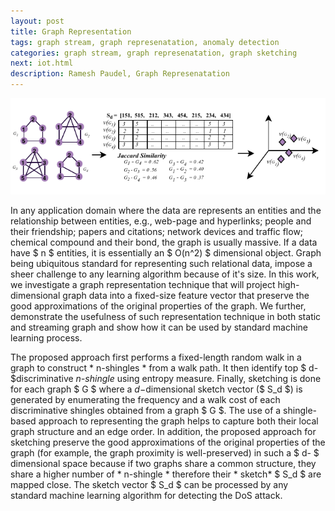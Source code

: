 ```yaml
---
layout: post
title: Graph Representation
tags: graph stream, graph represenatation, anomaly detection
categories: graph stream, graph represenatation, graph sketching
next: iot.html
description: Ramesh Paudel, Graph Represenatation
---
```


<div class="topimage">
    <img src="../assets/pics/sketching.pdf"
              title="Graph Representation" alt="Graph Representation"/>
</div>

In any application domain where the data are represents an entities and the relationship between
entities, e.g., web-page and hyperlinks; people and their friendship; papers and citations;
network devices and traffic flow; chemical compound and their bond, the graph is usually massive.
If a data have $ n $ entities, it is essentially an $ O(n^2) $ dimensional object.
Graph being ubiquitous standard for representing such relational data, impose a sheer challenge
to any learning algorithm because of it's size. In this work, we investigate a graph representation
 technique that will project high-dimensional graph data into a fixed-size feature vector
 that preserve the good approximations of the original properties of the graph.
 We further, demonstrate the usefulness of such representation technique in both static and
 streaming graph and show how it can be used by standard machine learning process.

The proposed approach first performs a fixed-length random walk in a graph to construct * n-shingles * from a walk path.
It then identify top $ d- $discriminative *n-shingle* using entropy measure.
Finally, sketching is done for each graph $ G $ where a $d-$dimensional sketch vector ($ S_d $)
is generated by enumerating the frequency and a walk cost of each discriminative shingles
obtained from a graph $ G $. The use of a shingle-based approach to representing the graph
helps to capture both their local graph structure and an edge order.
In addition, the proposed approach for sketching preserve the good approximations of the
original properties of the graph (for example, the graph proximity is well-preserved)
in such a $ d- $ dimensional space because if two graphs share a common structure,
they share a higher number of * n-shingle * therefore their * sketch* $ S_d $ are
mapped close. The sketch vector $ S_d $ can be processed by any standard machine
learning algorithm for detecting the DoS attack.

